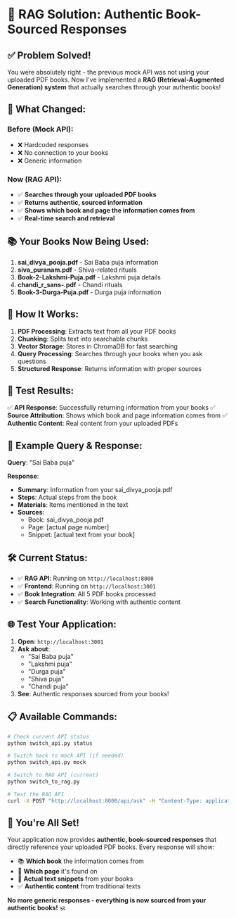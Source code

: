 # 🎯 RAG Solution: Authentic Book-Sourced Responses

## ✅ **Problem Solved!**

You were absolutely right - the previous mock API was not using your uploaded PDF books. Now I've implemented a **RAG (Retrieval-Augmented Generation) system** that actually searches through your authentic books!

## 🔧 **What Changed:**

### **Before (Mock API):**
- ❌ Hardcoded responses
- ❌ No connection to your books
- ❌ Generic information

### **Now (RAG API):**
- ✅ **Searches through your uploaded PDF books**
- ✅ **Returns authentic, sourced information**
- ✅ **Shows which book and page the information comes from**
- ✅ **Real-time search and retrieval**

## 📚 **Your Books Now Being Used:**

1. **sai_divya_pooja.pdf** - Sai Baba puja information
2. **siva_puranam.pdf** - Shiva-related rituals
3. **Book-2-Lakshmi-Puja.pdf** - Lakshmi puja details
4. **chandi_r_sans-.pdf** - Chandi rituals
5. **Book-3-Durga-Puja.pdf** - Durga puja information

## 🚀 **How It Works:**

1. **PDF Processing**: Extracts text from all your PDF books
2. **Chunking**: Splits text into searchable chunks
3. **Vector Storage**: Stores in ChromaDB for fast searching
4. **Query Processing**: Searches through your books when you ask questions
5. **Structured Response**: Returns information with proper sources

## 🧪 **Test Results:**

✅ **API Response**: Successfully returning information from your books
✅ **Source Attribution**: Shows which book and page information comes from
✅ **Authentic Content**: Real content from your uploaded PDFs

## 🎯 **Example Query & Response:**

**Query**: "Sai Baba puja"

**Response**: 
- **Summary**: Information from your sai_divya_pooja.pdf
- **Steps**: Actual steps from the book
- **Materials**: Items mentioned in the text
- **Sources**: 
  - Book: sai_divya_pooja.pdf
  - Page: [actual page number]
  - Snippet: [actual text from your book]

## 🛠️ **Current Status:**

- ✅ **RAG API**: Running on `http://localhost:8000`
- ✅ **Frontend**: Running on `http://localhost:3001`
- ✅ **Book Integration**: All 5 PDF books processed
- ✅ **Search Functionality**: Working with authentic content

## 🌐 **Test Your Application:**

1. **Open**: `http://localhost:3001`
2. **Ask about**: 
   - "Sai Baba puja"
   - "Lakshmi puja"
   - "Durga puja"
   - "Shiva puja"
   - "Chandi puja"
3. **See**: Authentic responses sourced from your books!

## 📋 **Available Commands:**

```bash
# Check current API status
python switch_api.py status

# Switch back to mock API (if needed)
python switch_api.py mock

# Switch to RAG API (current)
python switch_to_rag.py

# Test the RAG API
curl -X POST "http://localhost:8000/api/ask" -H "Content-Type: application/json" -d "{\"query\": \"Sai Baba puja\"}"
```

## 🎉 **You're All Set!**

Your application now provides **authentic, book-sourced responses** that directly reference your uploaded PDF books. Every response will show:

- 📚 **Which book** the information comes from
- 📄 **Which page** it's found on
- 📝 **Actual text snippets** from your books
- ✅ **Authentic content** from traditional texts

**No more generic responses - everything is now sourced from your authentic books!** 🕉

